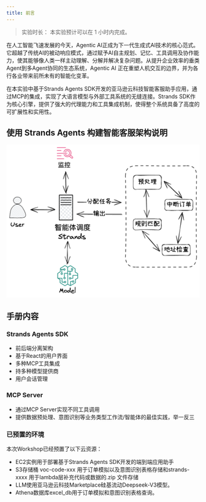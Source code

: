 ```yaml
---
title: 前言
---
```


> 实验时长： 本实验预计可以在 1 小时内完成。

在人工智能飞速发展的今天，Agentic AI正成为下一代生成式AI技术的核心范式。它超越了传统AI的被动响应模式，通过赋予AI自主规划、记忆、工具调用及协作能力，使其能够像人类一样主动理解、分解并解决复杂问题。从提升企业效率的垂类Agent到多Agent协同的生态系统，Agentic AI 正在重塑人机交互的边界，并为各行各业带来前所未有的智能化变革。

在本实验中基于Strands Agents SDK开发的亚马逊云科技智能客服助手应用，通过MCP的集成，实现了大语言模型与外部工具系统的无缝连接。Strands SDK作为核心引擎，提供了强大的代理能力和工具集成机制，使得整个系统具备了高度的可扩展性和实用性。

## 使用 Strands Agents 构建智能客服架构说明
![](../images/architecture.png)

## 手册内容
### Strands Agents SDK
- 前后端分离架构  
- 基于React的用户界面  
- 多种MCP工具集成    
- 持多种模型提供商  
- 用户会话管理

### MCP Server
- 通过MCP Server实现不同工具调用  
- 提供数据预处理、意图识别等业务类型工作流/智能体的最佳实践，举一反三


### 已预置的环境
本次Workshop已经预置了以下云资源：
- EC2实例用于部署基于Strands Agents SDK开发的端到端应用助手
- S3存储桶 voc-code-xxx 用于订单模拟以及意图识别表格存储和strands-xxxx 用于lambda层补充代码或数据的.zip 文件存储
- LLM使用亚马逊云科技Marketplace硅基流动Deepseek-V3模型。
- Athena数据库excel_db用于订单模拟和意图识别表格查询。